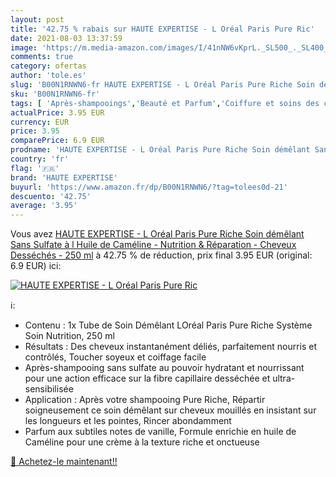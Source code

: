 ```yaml
---
layout: post
title: '42.75 % rabais sur HAUTE EXPERTISE - L Oréal Paris Pure Ric'
date: 2021-08-03 13:37:59
image: 'https://m.media-amazon.com/images/I/41nNW6vKprL._SL500_._SL400_.jpg'
comments: true
category: ofertas
author: 'tole.es'
slug: 'B00N1RNWN6-fr HAUTE EXPERTISE - L Oréal Paris Pure Riche Soin démêlant...'
sku: 'B00N1RNWN6-fr'
tags: [ 'Après-shampooings','Beauté et Parfum','Coiffure et soins des cheveux','Soins des cheveux','haute expertise', ]
actualPrice: 3.95 EUR
currency: EUR
price: 3.95
comparePrice: 6.9 EUR
prodname: 'HAUTE EXPERTISE - L Oréal Paris Pure Riche Soin démêlant Sans Sulfate à l Huile de Caméline - Nutrition & Réparation - Cheveux Desséchés - 250 ml'
country: 'fr'
flag: '🇫🇷'
brand: 'HAUTE EXPERTISE'
buyurl: 'https://www.amazon.fr/dp/B00N1RNWN6/?tag=tolees0d-21'
descuento: '42.75'
average: '3.95'
---
```


Vous avez [HAUTE EXPERTISE - L Oréal Paris Pure Riche Soin démêlant Sans Sulfate à l Huile de Caméline - Nutrition & Réparation - Cheveux Desséchés - 250 ml](https://www.amazon.fr/dp/B00N1RNWN6/?tag=tolees0d-21)  à  42.75 % de réduction, prix final  3.95 EUR (original: 6.9 EUR) ici:

[![HAUTE EXPERTISE - L Oréal Paris Pure Ric](https://m.media-amazon.com/images/I/41nNW6vKprL._SL500_._SL400_.jpg)](https://www.amazon.fr/dp/B00N1RNWN6/?tag=tolees0d-21)

ℹ️:

- Contenu : 1x Tube de Soin Démêlant LOréal Paris Pure Riche Système Soin Nutrition, 250 ml
- Résultats : Des cheveux instantanément déliés, parfaitement nourris et contrôlés, Toucher soyeux et coiffage facile
- Après-shampooing sans sulfate au pouvoir hydratant et nourrissant pour une action efficace sur la fibre capillaire desséchée et ultra-sensibilisée
- Application : Après votre shampooing Pure Riche, Répartir soigneusement ce soin démêlant sur cheveux mouillés en insistant sur les longueurs et les pointes, Rincer abondamment
- Parfum aux subtiles notes de vanille, Formule enrichie en huile de Caméline pour une crème à la texture riche et onctueuse

[🛒 Achetez-le maintenant!!](https://www.amazon.fr/dp/B00N1RNWN6/?tag=tolees0d-21)
